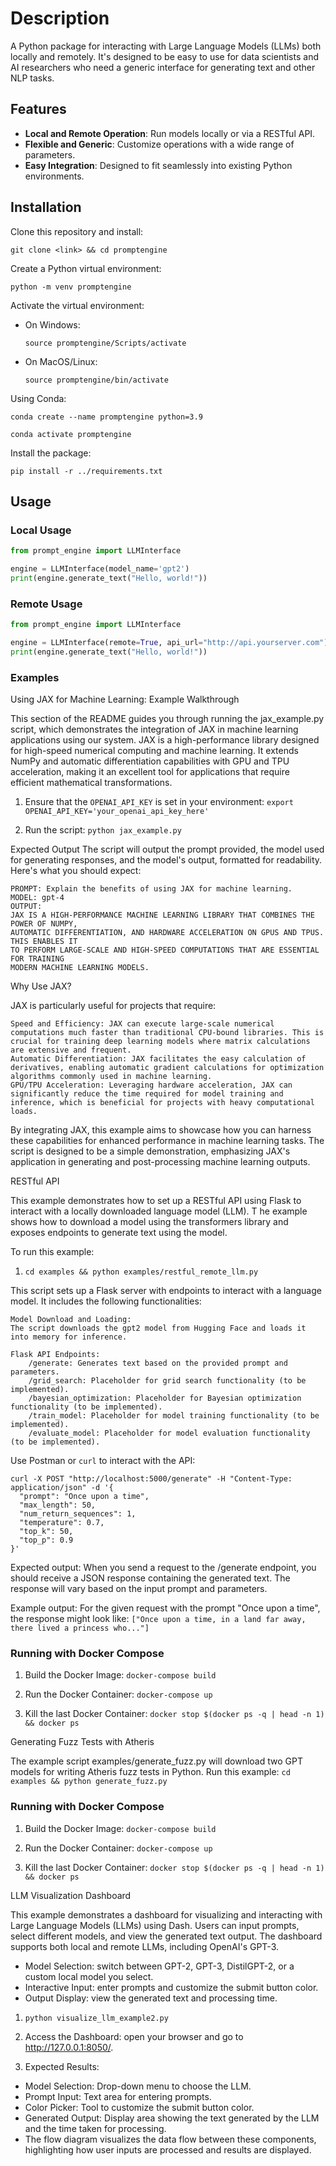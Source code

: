 # Description

A Python package for interacting with Large Language Models (LLMs) both locally and remotely. It's designed to be easy to use for data scientists and AI researchers who need a generic interface for generating text and other NLP tasks.

## Features

- **Local and Remote Operation**: Run models locally or via a RESTful API.
- **Flexible and Generic**: Customize operations with a wide range of parameters.
- **Easy Integration**: Designed to fit seamlessly into existing Python environments.

## Installation

Clone this repository and install:

```git clone <link> && cd promptengine```

Create a Python virtual environment:

```python -m venv promptengine```

Activate the virtual environment:
- On Windows:

  ```source promptengine/Scripts/activate```
  
- On MacOS/Linux:
  
  ```source promptengine/bin/activate```

Using Conda:

```conda create --name promptengine python=3.9```

```conda activate promptengine```

Install the package:

```pip install -r ../requirements.txt```

## Usage

### Local Usage

```python
from prompt_engine import LLMInterface

engine = LLMInterface(model_name='gpt2')
print(engine.generate_text("Hello, world!"))
```

### Remote Usage
```python
from prompt_engine import LLMInterface

engine = LLMInterface(remote=True, api_url="http://api.yourserver.com")
print(engine.generate_text("Hello, world!"))
```

### Examples
Using JAX for Machine Learning: Example Walkthrough

This section of the README guides you through running the jax_example.py script, which demonstrates the integration of JAX in machine learning applications using our system. JAX is a high-performance library designed for high-speed numerical computing and machine learning. It extends NumPy and automatic differentiation capabilities with GPU and TPU acceleration, making it an excellent tool for applications that require efficient mathematical transformations.

1. Ensure that the `OPENAI_API_KEY` is set in your environment:
    ```export OPENAI_API_KEY='your_openai_api_key_here'```

2. Run the script: ```python jax_example.py```

Expected Output
The script will output the prompt provided, the model used for generating responses, and the model's output, formatted for readability. Here's what you should expect:

```
PROMPT: Explain the benefits of using JAX for machine learning.
MODEL: gpt-4
OUTPUT:
JAX IS A HIGH-PERFORMANCE MACHINE LEARNING LIBRARY THAT COMBINES THE POWER OF NUMPY,
AUTOMATIC DIFFERENTIATION, AND HARDWARE ACCELERATION ON GPUS AND TPUS. THIS ENABLES IT
TO PERFORM LARGE-SCALE AND HIGH-SPEED COMPUTATIONS THAT ARE ESSENTIAL FOR TRAINING
MODERN MACHINE LEARNING MODELS.
```

Why Use JAX?

JAX is particularly useful for projects that require:

    Speed and Efficiency: JAX can execute large-scale numerical computations much faster than traditional CPU-bound libraries. This is crucial for training deep learning models where matrix calculations are extensive and frequent.
    Automatic Differentiation: JAX facilitates the easy calculation of derivatives, enabling automatic gradient calculations for optimization algorithms commonly used in machine learning.
    GPU/TPU Acceleration: Leveraging hardware acceleration, JAX can significantly reduce the time required for model training and inference, which is beneficial for projects with heavy computational loads.

By integrating JAX, this example aims to showcase how you can harness these capabilities for enhanced performance in machine learning tasks. The script is designed to be a simple demonstration, emphasizing JAX's application in generating and post-processing machine learning outputs.

RESTful API

This example demonstrates how to set up a RESTful API using Flask to interact with a locally downloaded language model (LLM). T
he example shows how to download a model using the transformers library and exposes endpoints to generate text using the model.

To run this example:
1. ```cd examples && python examples/restful_remote_llm.py```

This script sets up a Flask server with endpoints to interact with a language model. It includes the following functionalities:

    Model Download and Loading:
    The script downloads the gpt2 model from Hugging Face and loads it into memory for inference.

    Flask API Endpoints:
        /generate: Generates text based on the provided prompt and parameters.
        /grid_search: Placeholder for grid search functionality (to be implemented).
        /bayesian_optimization: Placeholder for Bayesian optimization functionality (to be implemented).
        /train_model: Placeholder for model training functionality (to be implemented).
        /evaluate_model: Placeholder for model evaluation functionality (to be implemented).

Use Postman or ```curl``` to interact with the API:
```
curl -X POST "http://localhost:5000/generate" -H "Content-Type: application/json" -d '{
  "prompt": "Once upon a time",
  "max_length": 50,
  "num_return_sequences": 1,
  "temperature": 0.7,
  "top_k": 50,
  "top_p": 0.9
}'
```

Expected output:
When you send a request to the /generate endpoint, you should receive a JSON response containing the generated text. The response will vary based on the input prompt and parameters.

Example output:
For the given request with the prompt "Once upon a time", the response might look like:
```["Once upon a time, in a land far away, there lived a princess who..."]```

### Running with Docker Compose
1. Build the Docker Image:
```docker-compose build```

2. Run the Docker Container:
```docker-compose up```

3. Kill the last Docker Container:
```docker stop $(docker ps -q | head -n 1) && docker ps```

Generating Fuzz Tests with Atheris

The example script examples/generate_fuzz.py will download two GPT models for writing Atheris fuzz tests in Python.
Run this example:
```cd examples && python generate_fuzz.py```

### Running with Docker Compose
1. Build the Docker Image:
```docker-compose build```

2. Run the Docker Container:
```docker-compose up```

3. Kill the last Docker Container:
```docker stop $(docker ps -q | head -n 1) && docker ps```

LLM Visualization Dashboard

This example demonstrates a dashboard for visualizing and interacting with Large Language Models (LLMs) using Dash. Users can input prompts, select different models, and view the generated text output. The dashboard supports both local and remote LLMs, including OpenAI's GPT-3.

- Model Selection: switch between GPT-2, GPT-3, DistilGPT-2, or a custom local model you select. 
- Interactive Input: enter prompts and customize the submit button color.
- Output Display: view the generated text and processing time. 

1. ```python visualize_llm_example2.py```

2. Access the Dashboard: open your browser and go to http://127.0.0.1:8050/.

3. Expected Results:
- Model Selection: Drop-down menu to choose the LLM.
- Prompt Input: Text area for entering prompts.
- Color Picker: Tool to customize the submit button color.
- Generated Output: Display area showing the text generated by the LLM and the time taken for processing.
- The flow diagram visualizes the data flow between these components, highlighting how user inputs are processed and results are displayed.